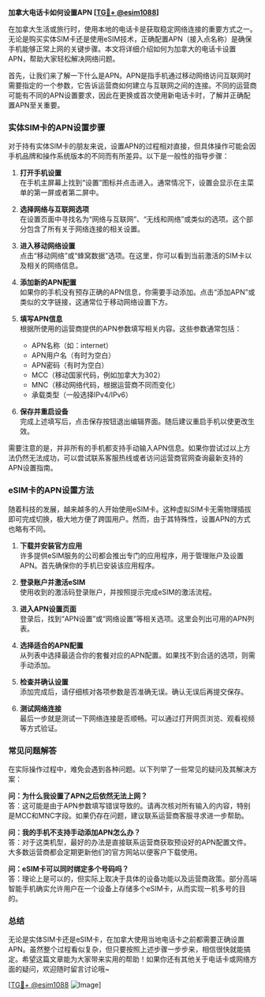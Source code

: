 **加拿大电话卡如何设置APN [[TG💪+ @esim1088](https://t.me/s/esim1088)]**

在加拿大生活或旅行时，使用本地的电话卡是获取稳定网络连接的重要方式之一。无论是购买实体SIM卡还是使用eSIM技术，正确配置APN（接入点名称）是确保手机能够正常上网的关键步骤。本文将详细介绍如何为加拿大的电话卡设置APN，帮助大家轻松解决网络问题。

首先，让我们来了解一下什么是APN。APN是指手机通过移动网络访问互联网时需要指定的一个参数，它告诉运营商如何建立与互联网之间的连接。不同的运营商可能有不同的APN设置要求，因此在更换或首次使用新电话卡时，了解并正确配置APN至关重要。

### 实体SIM卡的APN设置步骤

对于持有实体SIM卡的朋友来说，设置APN的过程相对直接，但具体操作可能会因手机品牌和操作系统版本的不同而有所差异。以下是一般性的指导步骤：

1. **打开手机设置**  
   在手机主屏幕上找到“设置”图标并点击进入。通常情况下，设置会显示在主菜单的第一屏或者第二屏中。

2. **选择网络与互联网选项**  
   在设置页面中寻找名为“网络与互联网”、“无线和网络”或类似的选项。这个部分包含了所有关于网络连接的相关设置。

3. **进入移动网络设置**  
   点击“移动网络”或“蜂窝数据”选项。在这里，你可以看到当前激活的SIM卡以及相关的网络信息。

4. **添加新的APN配置**  
   如果你的手机没有预存正确的APN信息，你需要手动添加。点击“添加APN”或类似的文字链接，这通常位于移动网络设置下方。

5. **填写APN信息**  
   根据所使用的运营商提供的APN参数填写相关内容。这些参数通常包括：
   - APN名称（如：internet）
   - APN用户名（有时为空白）
   - APN密码（有时为空白）
   - MCC（移动国家代码，例如加拿大为302）
   - MNC（移动网络代码，根据运营商不同而变化）
   - 承载类型（一般选择IPv4/IPv6）

6. **保存并重启设备**  
   完成上述填写后，点击保存按钮退出编辑界面。随后建议重启手机以使更改生效。

需要注意的是，并非所有的手机都支持手动输入APN信息。如果你尝试过以上方法仍然无法成功，可以尝试联系客服热线或者访问运营商官网查询最新支持的APN设置指南。

### eSIM卡的APN设置方法

随着科技的发展，越来越多的人开始使用eSIM卡。这种虚拟SIM卡无需物理插拔即可完成切换，极大地方便了跨国用户。然而，由于其特殊性，设置APN的方式也略有不同。

1. **下载并安装官方应用**  
   许多提供eSIM服务的公司都会推出专门的应用程序，用于管理账户及设置APN。首先确保你的手机已安装该应用程序。

2. **登录账户并激活eSIM**  
   使用收到的激活码登录账户，并按照提示完成eSIM的激活流程。

3. **进入APN设置页面**  
   登录后，找到“APN设置”或“网络设置”等相关选项。这里会列出可用的APN列表。

4. **选择适合的APN配置**  
   从列表中选择最适合你的套餐对应的APN配置。如果找不到合适的选项，则需手动添加。

5. **检查并确认设置**  
   添加完成后，请仔细核对各项参数是否准确无误。确认无误后再提交保存。

6. **测试网络连接**  
   最后一步就是测试一下网络连接是否顺畅。可以通过打开网页浏览、观看视频等方式验证。

### 常见问题解答

在实际操作过程中，难免会遇到各种问题。以下列举了一些常见的疑问及其解决方案：

**问：为什么我设置了APN之后依然无法上网？**  
答：这可能是由于APN参数填写错误导致的。请再次核对所有输入的内容，特别是MCC和MNC字段。如果仍存在问题，建议联系运营商客服寻求进一步帮助。

**问：我的手机不支持手动添加APN怎么办？**  
答：对于这类机型，最好的办法是直接联系运营商获取预设好的APN配置文件。大多数运营商都会定期更新他们的官方网站以便客户下载使用。

**问：eSIM卡可以同时绑定多个号码吗？**  
答：理论上是可以的，但实际上取决于具体的设备功能以及运营商政策。部分高端智能手机确实允许用户在一个设备上存储多个eSIM卡，从而实现一机多号的目的。

### 总结

无论是实体SIM卡还是eSIM卡，在加拿大使用当地电话卡之前都需要正确设置APN。虽然整个过程看似复杂，但只要按照上述步骤一步步来，相信很快就能搞定。希望这篇文章能为大家带来实用的帮助！如果你还有其他关于电话卡或网络方面的疑问，欢迎随时留言讨论哦~

[[TG💪+ @esim1088](https://t.me/s/esim1088) ![Image](https://i.postimg.cc/4NQfJmqS/Snipaste-2025-05-13-00-14-12.png)]